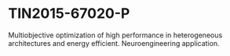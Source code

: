 # TIN2015-67020-P
Multiobjective optimization of high performance in heterogeneous architectures and energy efficient. Neuroengineering application.
